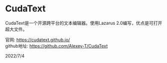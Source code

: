 # CudaText

CudaText是一个开源跨平台的文本编辑器。使用Lazarus 2.0编写，优点是可打开超大文件。  

官网: https://cudatext.github.io/  
github地址: https://github.com/Alexey-T/CudaText  


2022/7/4  
